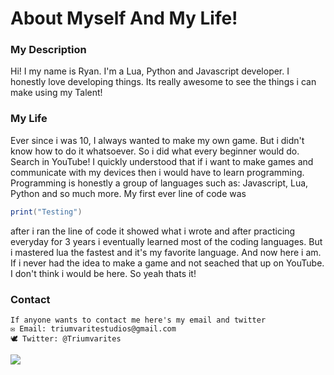 # About Myself And My Life!

### My Description
Hi! I my name is Ryan. I'm a Lua, Python and Javascript developer. I honestly love developing things. Its really awesome to see the things i can make using my Talent! 

### My Life
Ever since i was 10, I always wanted to make my own game. But i didn't know how to do it whatsoever. So i did what every beginner would do. Search in YouTube! I quickly understood that if i want to make games and communicate with my devices then i would have to learn programming. Programming is honestly a group of languages such as: Javascript, Lua, Python and so much more. My first ever line of code was 

```lua
print("Testing")
```

after i ran the line of code it showed what i wrote and after practicing everyday for 3 years i eventually learned most of the coding languages. But i mastered lua the fastest and it's my favorite language. And now here i am. If i never had the idea to make a game and not seached that up on YouTube. I don't think i would be here. So yeah thats it!

### Contact

```
If anyone wants to contact me here's my email and twitter
✉ Email: triumvaritestudios@gmail.com
🕊 Twitter: @Triumvarites
```

![](https://raw.githubusercontent.com/TriumvirateStudios/TriumvirateStudios/main/Untitled.png)
